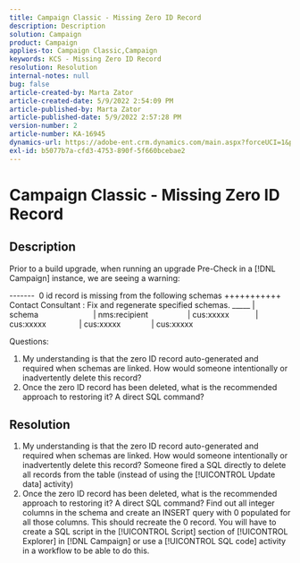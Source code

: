 ```yaml
---
title: Campaign Classic - Missing Zero ID Record
description: Description
solution: Campaign
product: Campaign
applies-to: Campaign Classic,Campaign
keywords: KCS - Missing Zero ID Record
resolution: Resolution
internal-notes: null
bug: false
article-created-by: Marta Zator
article-created-date: 5/9/2022 2:54:09 PM
article-published-by: Marta Zator
article-published-date: 5/9/2022 2:57:28 PM
version-number: 2
article-number: KA-16945
dynamics-url: https://adobe-ent.crm.dynamics.com/main.aspx?forceUCI=1&pagetype=entityrecord&etn=knowledgearticle&id=7692b4e0-a7cf-ec11-a7b5-0022480a8e40
exl-id: b5077b7a-cfd3-4753-890f-5f660bcebae2
---
```

# Campaign Classic - Missing Zero ID Record

## Description


Prior to a build upgrade, when running an upgrade Pre-Check in a [!DNL Campaign] instance, we are seeing a warning:

-------  0 id record is missing from the following schemas
+++++++++++  Contact Consultant : Fix and regenerate specified schemas.
_____ | schema                  
      | nms:recipient           
      | cus:xxxxx     
      | cus:xxxxx        
      | cus:xxxxx       
      | cus:xxxxx            
            

Questions:

1. My understanding is that the zero ID record auto-generated and required when schemas are linked. How would someone intentionally or inadvertently delete this record?
2. Once the zero ID record has been deleted, what is the recommended approach to restoring it? A direct SQL command?



## Resolution


1. My understanding is that the zero ID record auto-generated and required when schemas are linked. How would someone intentionally or inadvertently delete this record? Someone fired a SQL directly to delete all records from the table (instead of using the [!UICONTROL Update data] activity)
2. Once the zero ID record has been deleted, what is the recommended approach to restoring it? A direct SQL command? Find out all integer columns in the schema and create an INSERT query with 0 populated for all those columns. This should recreate the 0 record. You will have to create a SQL script in the [!UICONTROL Script] section of [!UICONTROL Explorer] in [!DNL Campaign] or use a [!UICONTROL SQL code] activity in a workflow to be able to do this.
